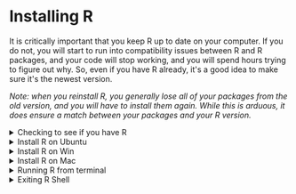 # Installing R

It is critically important that you keep R up to date on your computer.  If you do not, you will start to run into compatibility issues between R and R packages, and your code will stop working, and you will spend hours trying to figure out why. So, even if you have R already, it's a good idea to make sure it's the newest version.

_Note: when you reinstall R, you generally lose all of your packages from the old version, and you will have to install them again.  While this is arduous, it does ensure a match between your packages and your R version._

<details><summary>Checking to see if you have R</summary>
<p>

Note that there are differences here if you have a Mac or Windows computer.

To check if you have `R`, goto your terminal window and enter the following command:

```
$ R
```

If you see this (or similar), then R is installed and you can proceed.  You should a version at least as new as that listed below.

```
$ R

R version 4.2.1 (2022-06-23) -- "Funny-Looking Kid"
Copyright (C) 2022 The R Foundation for Statistical Computing
Platform: x86_64-pc-linux-gnu (64-bit)

R is free software and comes with ABSOLUTELY NO WARRANTY.
You are welcome to redistribute it under certain conditions.
Type 'license()' or 'licence()' for distribution details.

  Natural language support but running in an English locale

R is a collaborative project with many contributors.
Type 'contributors()' for more information and
'citation()' on how to cite R or R packages in publications.

Type 'demo()' for some demos, 'help()' for on-line help, or
'help.start()' for an HTML browser interface to help.
Type 'q()' to quit R.

>
```

If you see this message (or something similar) then you need to install `R`

```
Command 'R' not found, but can be installed with:
```

___
</p>
</details>

<details><summary>Install R on Ubuntu</summary>
<p>

[Official Instructions](https://cloud.r-project.org/bin/linux/ubuntu/)

1. Start by updating and upgrading your existing Ubuntu commands and apps:

```
# this may take some time to complete if you have not been running these commands regularly
sudo apt update
sudo apt upgrade
```

2. Install the dependencies needed

```
# update indices
sudo apt update -qq

# install two helper packages we need
sudo apt install --no-install-recommends software-properties-common dirmngr

# add the signing key (by Michael Rutter) for these repos
# To verify key, run gpg --show-keys /etc/apt/trusted.gpg.d/cran_ubuntu_key.asc
# Fingerprint: E298A3A825C0D65DFD57CBB651716619E084DAB9
wget -qO- https://cloud.r-project.org/bin/linux/ubuntu/marutter_pubkey.asc | sudo tee -a /etc/apt/trusted.gpg.d/cran_ubuntu_key.asc

# add the R 4.0 repo from CRAN -- adjust 'focal' to 'groovy' or 'bionic' as needed
sudo add-apt-repository "deb https://cloud.r-project.org/bin/linux/ubuntu $(lsb_release -cs)-cran40/"
```

3. Install R v4.XX.  

```
# if R was not on your system before starting this procedure then:
sudo apt install --no-install-recommends r-base
sudo apt-get install r-base-dev

# else if R was on your system, but it was an older version, such as 3.6, then
sudo apt-get install r-base-dev
sudo apt update
sudo apt upgrade
```

4. Verify that you have successfully installed R v 4.XX

```
R --version
```

If the above instructions did not work, you can consult the [full README](https://cloud.r-project.org/bin/linux/ubuntu/fullREADME.html).

---
</p>
</details>

<details><summary>Install R on Win</summary>
<p>

1. Goto the [R download page](https://cloud.r-project.org/) and select the Win or Mac OS X Download link.

2. Select "install R for the first time"


If you have trouble with this, then consult the [CSB instructions](http://computingskillsforbiologists.com/setup/statistical-computing/)

---
</p>
</details>

<details><summary>Install R on Mac</summary>
<p>

1. Goto the [R download page](https://cloud.r-project.org/) and select the Win or Mac OS X Download link.

2. [Determine if you have an Intel or Apple cpu.](https://www.howtogeek.com/706226/how-to-check-if-your-mac-is-using-an-intel-or-apple-silicon-processor/)

3. MacOS: Select the R-X.X.X.pkg download link for your OS and computer setup
    * the choice depends on whether you have a M1/2 chip, or intel.


If you have trouble with this, then consult the [CSB instructions](http://computingskillsforbiologists.com/setup/statistical-computing/)

---
</p>
</details>


<details><summary>Running R from terminal</summary>
<p>

To run `R`, just type `R` and hit your enter/return key

```
$ R

R version 3.6.3 (2020-02-29) -- "Holding the Windsock"
Copyright (C) 2020 The R Foundation for Statistical Computing
Platform: x86_64-pc-linux-gnu (64-bit)

R is free software and comes with ABSOLUTELY NO WARRANTY.
You are welcome to redistribute it under certain conditions.
Type 'license()' or 'licence()' for distribution details.

  Natural language support but running in an English locale

R is a collaborative project with many contributors.
Type 'contributors()' for more information and
'citation()' on how to cite R or R packages in publications.

Type 'demo()' for some demos, 'help()' for on-line help, or
'help.start()' for an HTML browser interface to help.
Type 'q()' to quit R.

>
```

That is it, you are in an `R` shell, and `bash` commands will no longer work.  Notice the command prompt is now a `>` instead of a `$` or a `%` depending on your computer.

---
</p>
</details>

<details><summary>Exiting R Shell</summary>
<p>

The keys `ctrl+d` will exit the R shell. You will be prompted to save your session.  If you say yes, all of your work will be saved and available when you open the R shell again.

Now that you see how to enter and exit the R shell, enter the R shell again.

```bash
$ R

>
```

---
</p>
</details>
